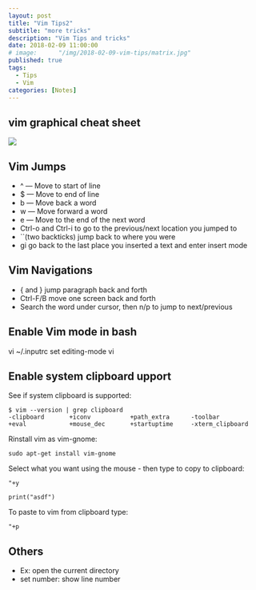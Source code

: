 ```yaml
---
layout: post
title: "Vim Tips2"
subtitle: "more tricks"
description: "Vim Tips and tricks"
date: 2018-02-09 11:00:00
# image:      "/img/2018-02-09-vim-tips/matrix.jpg"
published: true
tags:
  - Tips
  - Vim
categories: [Notes]
---
```


## vim graphical cheat sheet

![](//img/2018-02-09-vim-tips/vi-vim-cheat-sheet.svg)

<!--more-->

## Vim Jumps

- ^ — Move to start of line
- $ — Move to end of line
- b — Move back a word
- w — Move forward a word
- e — Move to the end of the next word
- Ctrl-o and Ctrl-i to go to the previous/next location you jumped to
- ``(two backticks) jump back to where you were
- gi go back to the last place you inserted a text and enter insert mode

## Vim Navigations

- { and } jump paragraph back and forth
- Ctrl-F/B move one screen back and forth
- Search the word under cursor, then n/p to jump to next/previous

## Enable Vim mode in bash

vi ~/.inputrc
set editing-mode vi

## Enable system clipboard upport

See if system clipboard is supported:

```
$ vim --version | grep clipboard
-clipboard       +iconv           +path_extra      -toolbar
+eval            +mouse_dec       +startuptime     -xterm_clipboard
```

Rinstall vim as vim-gnome:

```
sudo apt-get install vim-gnome
```

Select what you want using the mouse - then type to copy to clipboard:

```
"+y
```

```
print("asdf")
```

To paste to vim from clipboard type:

```
"+p
```

## Others

- Ex: open the current directory
- set number: show line number
